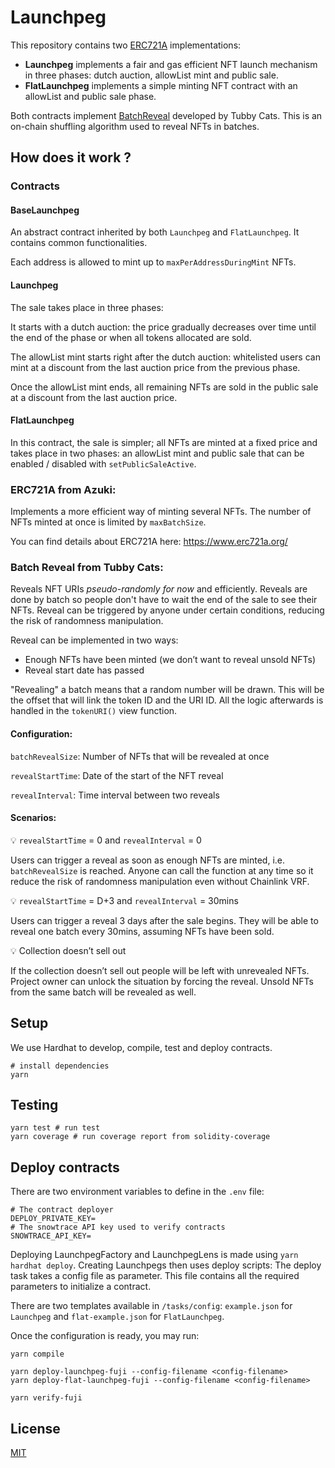 # Launchpeg

This repository contains two [ERC721A](https://github.com/chiru-labs/ERC721A) implementations: 
- **Launchpeg** implements a fair and gas efficient NFT launch mechanism in three phases: dutch auction, allowList mint and public sale.
- **FlatLaunchpeg** implements a simple minting NFT contract with an allowList and public sale phase.

Both contracts implement [BatchReveal](https://github.com/tubby-cats/batch-nft-reveal) developed by Tubby Cats. This is an on-chain shuffling algorithm used to reveal NFTs in batches.

## How does it work ?

### Contracts

#### BaseLaunchpeg

An abstract contract inherited by both `Launchpeg` and `FlatLaunchpeg`. It contains common functionalities.

Each address is allowed to mint up to `maxPerAddressDuringMint` NFTs.

#### Launchpeg
The sale takes place in three phases:

It starts with a dutch auction: the price gradually decreases over time until the end of the phase or when all tokens allocated are sold.

The allowList mint starts right after the dutch auction: whitelisted users can mint at a discount from the last auction price from the previous phase.

Once the allowList mint ends, all remaining NFTs are sold in the public sale at a discount from the last auction price.

#### FlatLaunchpeg

In this contract, the sale is simpler; all NFTs are minted at a fixed price and takes place in two phases: an allowList mint and public sale that can be enabled / disabled with `setPublicSaleActive`. 

### [](https://github.com/traderjoe-xyz/launchpeg/blob/45acb0516d2a0405ddf12a231ed422cfabc5f0e6/README.md#erc721a-from-azuki-)ERC721A from Azuki:

Implements a more efficient way of minting several NFTs. The number of NFTs minted at once is limited by `maxBatchSize`.

You can find details about ERC721A here: https://www.erc721a.org/

### [](https://github.com/traderjoe-xyz/launchpeg/blob/45acb0516d2a0405ddf12a231ed422cfabc5f0e6/README.md#batch-reveal-from-tubby-cats-)Batch Reveal from Tubby Cats:

Reveals NFT URIs _pseudo-randomly for now_ and efficiently. Reveals are done by batch so people don't have to wait the end of the sale to see their NFTs. Reveal can be triggered by anyone under certain conditions, reducing the risk of randomness manipulation.

Reveal can be implemented in two ways:

-   Enough NFTs have been minted (we don’t want to reveal unsold NFTs)
-   Reveal start date has passed

"Revealing" a batch means that a random number will be drawn. This will be the offset that will link the token ID and the URI ID. All the logic afterwards is handled in the `tokenURI()` view function.

#### [](https://github.com/traderjoe-xyz/launchpeg/blob/45acb0516d2a0405ddf12a231ed422cfabc5f0e6/README.md#configuration-)Configuration:

`batchRevealSize`: Number of NFTs that will be revealed at once

`revealStartTime`: Date of the start of the NFT reveal

`revealInterval`: Time interval between two reveals

#### [](https://github.com/traderjoe-xyz/launchpeg/blob/45acb0516d2a0405ddf12a231ed422cfabc5f0e6/README.md#scenarios-)Scenarios:

💡 `revealStartTime` = 0 and  `revealInterval` = 0

Users can trigger a reveal as soon as enough NFTs are minted, i.e. `batchRevealSize` is reached. Anyone can call the function at any time so it reduce the risk of randomness manipulation even without Chainlink VRF.

💡 `revealStartTime` = D+3 and `revealInterval` = 30mins

Users can trigger a reveal 3 days after the sale begins. They will be able to reveal one batch every 30mins, assuming NFTs have been sold.

💡 Collection doesn’t sell out

If the collection doesn’t sell out people will be left with unrevealed NFTs. Project owner can unlock the situation by forcing the reveal. Unsold NFTs from the same batch will be revealed as well.

## Setup

We use Hardhat to develop, compile, test and deploy contracts.
```
# install dependencies
yarn
```

## [](https://github.com/traderjoe-xyz/launchpeg/blob/45acb0516d2a0405ddf12a231ed422cfabc5f0e6/README.md#tests-and-test-coverage)Testing

```
yarn test # run test
yarn coverage # run coverage report from solidity-coverage
```

## [](https://github.com/traderjoe-xyz/launchpeg/blob/45acb0516d2a0405ddf12a231ed422cfabc5f0e6/README.md#deploy-contracts)Deploy contracts

There are two environment variables to define in the `.env` file:
```
# The contract deployer
DEPLOY_PRIVATE_KEY=
# The snowtrace API key used to verify contracts
SNOWTRACE_API_KEY=
```
Deploying LaunchpegFactory and LaunchpegLens is made using `yarn hardhat deploy`. Creating Launchpegs then uses deploy scripts:
The deploy task takes a config file as parameter. This file contains all the required parameters to initialize a contract.

There are two templates available in `/tasks/config`: `example.json` for `Launchpeg` and `flat-example.json` for `FlatLaunchpeg`.

Once the configuration is ready, you may run:
```
yarn compile

yarn deploy-launchpeg-fuji --config-filename <config-filename>
yarn deploy-flat-launchpeg-fuji --config-filename <config-filename>

yarn verify-fuji 
```

## License

[MIT](LICENSE.txt)